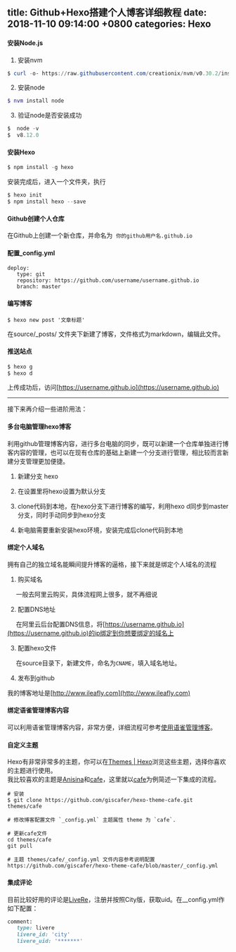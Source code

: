 
title: Github+Hexo搭建个人博客详细教程
date: 2018-11-10 09:14:00 +0800
categories: Hexo
---

<a name="sl6tws"></a>
#### [](#sl6tws)安装Node.js

1. 安装nvm

```powershell
$ curl -o- https://raw.githubusercontent.com/creationix/nvm/v0.30.2/install.sh | bash
```

2. 安装node

```powershell
$ nvm install node
```

3. 验证node是否安装成功

```powershell
$  node -v
$  v8.12.0
```
<a name="t8a8gr"></a>
#### [](#t8a8gr)安装Hexo
```powershell
$ npm install -g hexo
```
安装完成后，进入一个文件夹，执行
```powershell
$ hexo init
$ npm install hexo --save
```
<a name="ua2lyy"></a>
#### [](#ua2lyy)Github创建个人仓库
在Github上创建一个新仓库，并命名为  `你的github用户名.github.io`
<a name="oefdft"></a>
#### [](#oefdft)配置_config.yml
```
deploy:
   type: git
   repository: https://github.com/username/username.github.io
   branch: master
```
<a name="s6t5gs"></a>
#### [](#s6t5gs)编写博客
```
$ hexo new post '文章标题'
```
在source/_posts/ 文件夹下新建了博客，文件格式为markdown，编辑此文件。
<a name="ybauhr"></a>
#### [](#ybauhr)推送站点
```powershell
$ hexo g
$ hexo d
```
上传成功后，访问[https://username.github.io](https://username.github.io)

---

接下来再介绍一些进阶用法：
<a name="padgfi"></a>
#### [](#padgfi)多台电脑管理hexo博客
利用github管理博客内容，进行多台电脑的同步，既可以新建一个仓库单独进行博客内容的管理，也可以在现有仓库的基础上新建一个分支进行管理，相比较而言新建分支管理更加便捷。

1. 新建分支 hexo

2. 在设置里将hexo设置为默认分支

3. clone代码到本地，在hexo分支下进行博客的编写，利用hexo d同步到master分支，同时手动同步到hexo分支

4. 新电脑需要重新安装hexo环境，安装完成后clone代码到本地

<a name="xhgmdd"></a>
#### [](#xhgmdd)绑定个人域名
拥有自己的独立域名能瞬间提升博客的逼格，接下来就是绑定个人域名的流程

1. 购买域名


     一般去阿里云购买，具体流程网上很多，就不再细说

2. 配置DNS地址


     在阿里云后台配置DNS信息，将[https://username.github.io](https://username.github.io)的ip绑定到你想要绑定的域名上

3. 配置hexo文件


     在source目录下，新建文件，命名为`CNAME`，填入域名地址。

4. 发布到github


我的博客地址是[http://www.ileafly.com](http://www.ileafly.com)
<a name="yst3oh"></a>
#### [](#yst3oh)绑定语雀管理博客内容
可以利用语雀管理博客内容，非常方便，详细流程可参考[使用语雀管理博客](http://www.ileafly.com/2018/11/09/yuque/使用语雀管理博客/)。
<a name="qvkuep"></a>
#### [](#qvkuep)自定义主题
Hexo有非常非常多的主题，你可以在[Themes | Hexo](https://hexo.io/themes/index.html)浏览这些主题，选择你喜欢的主题进行使用。<br />我比较喜欢的主题是[Anisina](https://github.com/haojen/hexo-theme-Anisina)和[cafe](https://github.com/giscafer/hexo-theme-cafe)，这里就以[cafe](https://github.com/giscafer/hexo-theme-cafe)为例简述一下集成的流程。
```
# 安装
$ git clone https://github.com/giscafer/hexo-theme-cafe.git themes/cafe

# 修改博客配置文件 `_config.yml` 主题属性 theme 为 `cafe`.

# 更新cafe文件
cd themes/cafe
git pull

# 主题 themes/cafe/_config.yml 文件内容参考说明配置 https://github.com/giscafer/hexo-theme-cafe/blob/master/_config.yml
```
<a name="ctisce"></a>
#### [](#ctisce)集成评论
目前比较好用的评论是[LiveRe](https://www.livere.com)，注册并按照City版，获取uid。在__config.yml作如下配置：
```ruby
comment:
   type: livere
   livere_id: 'city'
   livere_uid: '*******'
```



